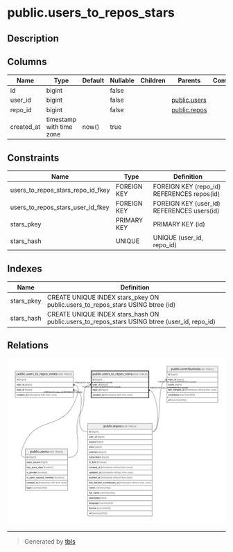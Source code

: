 # public.users_to_repos_stars

## Description

## Columns

| Name       | Type                     | Default | Nullable | Children | Parents                         | Comment |
| ---------- | ------------------------ | ------- | -------- | -------- | ------------------------------- | ------- |
| id         | bigint                   |         | false    |          |                                 |         |
| user_id    | bigint                   |         | false    |          | [public.users](public.users.md) |         |
| repo_id    | bigint                   |         | false    |          | [public.repos](public.repos.md) |         |
| created_at | timestamp with time zone | now()   | true     |          |                                 |         |

## Constraints

| Name                              | Type        | Definition                                 |
| --------------------------------- | ----------- | ------------------------------------------ |
| users_to_repos_stars_repo_id_fkey | FOREIGN KEY | FOREIGN KEY (repo_id) REFERENCES repos(id) |
| users_to_repos_stars_user_id_fkey | FOREIGN KEY | FOREIGN KEY (user_id) REFERENCES users(id) |
| stars_pkey                        | PRIMARY KEY | PRIMARY KEY (id)                           |
| stars_hash                        | UNIQUE      | UNIQUE (user_id, repo_id)                  |

## Indexes

| Name       | Definition                                                                                   |
| ---------- | -------------------------------------------------------------------------------------------- |
| stars_pkey | CREATE UNIQUE INDEX stars_pkey ON public.users_to_repos_stars USING btree (id)               |
| stars_hash | CREATE UNIQUE INDEX stars_hash ON public.users_to_repos_stars USING btree (user_id, repo_id) |

## Relations

![er](public.users_to_repos_stars.svg)

---

> Generated by [tbls](https://github.com/k1LoW/tbls)
